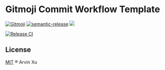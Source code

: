 # Gitmoji Commit Workflow Template

[![Gitmoji][gitmoji]][gitmoji-url] [![semantic-release][semantic-release]][semantic-release-repo] ![][license-url]

[![Release CI][release-ci]][deploy-ci-url]

<!-- badge -->

[gitmoji]: https://img.shields.io/badge/gitmoji-%20😜%20😍-FFDD67.svg
[gitmoji-url]: https://gitmoji.carloscuesta.me/
[semantic-release]: https://img.shields.io/badge/%20%20%F0%9F%93%A6%F0%9F%9A%80-semantic--release-e10079.svg
[semantic-release-repo]: https://github.com/semantic-release/semantic-release
[license-url]: https://img.shields.io/github/license/arvinxx/gitmoji-commit-workflow-template

<!-- Github CI -->

[release-ci]: https://github.com/arvinxx/gitmoji-commit-workflow-template/workflows/Release%20CI/badge.svg
[deploy-ci-url]: https://github.com/arvinxx/gitmoji-commit-workflow-template/actions?query=workflow%3A%22Release+CI%22

## License

[MIT](./LICENSE) ® Arvin Xu
